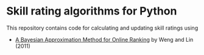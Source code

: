 # Skill rating algorithms for Python

This repository contains code for calculating and updating skill ratings using

- [A Bayesian Approximation Method for Online Ranking](http://jmlr.csail.mit.edu/papers/volume12/weng11a/weng11a.pdf) by Weng and Lin (2011)
